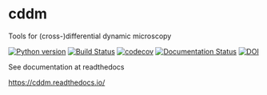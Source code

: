 # cddm
Tools for (cross-)differential dynamic microscopy

[![Python version](https://img.shields.io/pypi/pyversions/cddm)](https://pypi.org/project/cddm/)
[![Build Status](https://travis-ci.com/IJSComplexMatter/cddm.svg?branch=master)](https://travis-ci.com/github/IJSComplexMatter/cddm)
[![codecov](https://codecov.io/gh/IJSComplexMatter/cddm/branch/master/graph/badge.svg)](https://codecov.io/gh/IJSComplexMatter/cddm)
[![Documentation Status](https://readthedocs.org/projects/cddm/badge/?version=latest)](https://cddm.readthedocs.io)
[![DOI](https://zenodo.org/badge/205799272.svg)](https://zenodo.org/badge/latestdoi/205799272)


See documentation at readthedocs

https://cddm.readthedocs.io/
